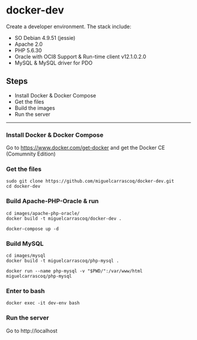 # docker-dev

Create a developer environment. The stack include:
- SO Debian 4.9.51 (jessie)
- Apache 2.0
- PHP 5.6.30
- Oracle with OCI8 Support & Run-time client v12.1.0.2.0
- MySQL & MySQL driver for PDO

## Steps
- Install Docker & Docker Compose
- Get the files
- Build the images
- Run the server

___

### Install Docker & Docker Compose
Go to https://www.docker.com/get-docker and get the Docker CE (Comumnity Edition)

### Get the files
```
sudo git clone https://github.com/miguelcarrascoq/docker-dev.git
cd docker-dev
```

### Build Apache-PHP-Oracle & run
```
cd images/apache-php-oracle/
docker build -t miguelcarrascoq/docker-dev .

docker-compose up -d
```

### Build MySQL
```
cd images/mysql
docker build -t miguelcarrascoq/php-mysql .

docker run --name php-mysql -v "$PWD/":/var/www/html miguelcarrascoq/php-mysql
```

### Enter to bash
```
docker exec -it dev-env bash
```

### Run the server
Go to http://localhost